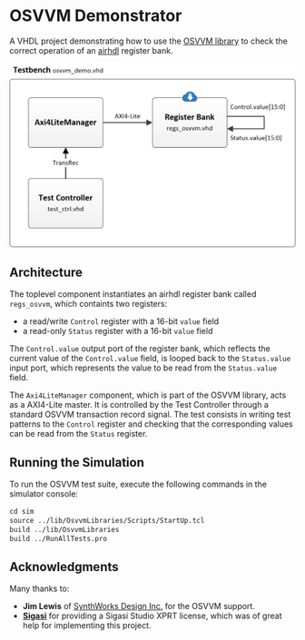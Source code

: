 # OSVVM Demonstrator

A VHDL project demonstrating how to use the [OSVVM library](https://osvvm.org/) to check the correct operation of an [airhdl](https://airhdl.com) register bank.

![Demonstrator architecture](./doc/osvvm-demo.png)

## Architecture

The toplevel component instantiates an airhdl register bank called `regs_osvvm`, which containts two registers:

* a read/write `Control` register with a 16-bit `value` field   
* a read-only `Status` register with a 16-bit `value` field

The `Control.value` output port of the register bank, which reflects the current value of the `Control.value` field, 
is looped back to the `Status.value` input port, which represents the value to be read from the `Status.value` field.

The `Axi4LiteManager` component, which is part of the OSVVM library, acts as a AXI4-Lite master. It is controlled by the Test Controller through a standard OSVVM transaction record signal. The test consists in writing test patterns to the `Control` register and checking that the corresponding values can be read from the `Status` register.

## Running the Simulation

To run the OSVVM test suite, execute the following commands in the simulator console:

```
cd sim
source ../lib/OsvvmLibraries/Scripts/StartUp.tcl
build ../lib/OsvvmLibraries
build ../RunAllTests.pro
```

## Acknowledgments

Many thanks to:

* **Jim Lewis** of [SynthWorks Design Inc.](https://www.synthworks.com/) for the OSVVM support.
* **[Sigasi](https://www.sigasi.com/)** for providing a Sigasi Studio XPRT license, which was of great help for implementing this project.
